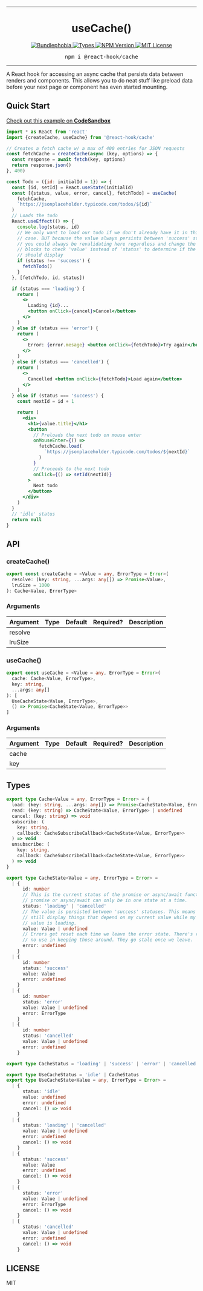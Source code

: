 <hr>
<div align="center">
  <h1 align="center">
    useCache()
  </h1>
</div>

<p align="center">
  <a href="https://bundlephobia.com/result?p=@react-hook/cache">
    <img alt="Bundlephobia" src="https://img.shields.io/bundlephobia/minzip/@react-hook/cache?style=for-the-badge&labelColor=24292e">
  </a>
  <a aria-label="Types" href="https://www.npmjs.com/package/@react-hook/cache">
    <img alt="Types" src="https://img.shields.io/npm/types/@react-hook/cache?style=for-the-badge&labelColor=24292e">
  </a>
  <!--
  <a aria-label="Code coverage report" href="https://codecov.io/gh/jaredLunde/react-hook">
    <img alt="Code coverage" src="https://img.shields.io/codecov/c/gh/jaredLunde/react-hook?style=for-the-badge&labelColor=24292e">
  </a>
  <a aria-label="Build status" href="https://travis-ci.com/jaredLunde/react-hook">
    <img alt="Build status" src="https://img.shields.io/travis/com/jaredLunde/react-hook?style=for-the-badge&labelColor=24292e">
  </a>
  -->
  <a aria-label="NPM version" href="https://www.npmjs.com/package/@react-hook/cache">
    <img alt="NPM Version" src="https://img.shields.io/npm/v/@react-hook/cache?style=for-the-badge&labelColor=24292e">
  </a>
  <a aria-label="License" href="https://jaredlunde.mit-license.org/">
    <img alt="MIT License" src="https://img.shields.io/npm/l/@react-hook/cache?style=for-the-badge&labelColor=24292e">
  </a>
</p>

<pre align="center">npm i @react-hook/cache</pre>
<hr>

A React hook for accessing an async cache that persists data between renders and
components. This allows you to do neat stuff like preload data before your next
page or component has even started mounting.

## Quick Start

[Check out this example on **CodeSandbox**](https://codesandbox.io/s/react-hookcache-example-9ytyx?file=/src/App.js)

```jsx harmony
import * as React from 'react'
import {createCache, useCache} from '@react-hook/cache'

// Creates a fetch cache w/ a max of 400 entries for JSON requests
const fetchCache = createCache(async (key, options) => {
  const response = await fetch(key, options)
  return response.json()
}, 400)

const Todo = ({id: initialId = 1}) => {
  const [id, setId] = React.useState(initialId)
  const [{status, value, error, cancel}, fetchTodo] = useCache(
    fetchCache,
    `https://jsonplaceholder.typicode.com/todos/${id}`
  )
  // Loads the todo
  React.useEffect(() => {
    console.log(status, id)
    // We only want to load our todo if we don't already have it in this
    // case. BUT because the value always persists between 'success' states
    // you could always be revalidating here regardless and change the if ... else
    // blocks to check 'value' instead of 'status' to determine if the todo
    // should display
    if (status !== 'success') {
      fetchTodo()
    }
  }, [fetchTodo, id, status])

  if (status === 'loading') {
    return (
      <>
        Loading {id}...
        <button onClick={cancel}>Cancel</button>
      </>
    )
  } else if (status === 'error') {
    return (
      <>
        Error: {error.mesage} <button onClick={fetchTodo}>Try again</button>
      </>
    )
  } else if (status === 'cancelled') {
    return (
      <>
        Cancelled <button onClick={fetchTodo}>Load again</button>
      </>
    )
  } else if (status === 'success') {
    const nextId = id + 1

    return (
      <div>
        <h1>{value.title}</h1>
        <button
          // Preloads the next todo on mouse enter
          onMouseEnter={() =>
            fetchCache.load(
              `https://jsonplaceholder.typicode.com/todos/${nextId}`
            )
          }
          // Proceeds to the next todo
          onClick={() => setId(nextId)}
        >
          Next todo
        </button>
      </div>
    )
  }
  // 'idle' status
  return null
}
```

## API

### createCache()

```ts
export const createCache = <Value = any, ErrorType = Error>(
  resolve: (key: string, ...args: any[]) => Promise<Value>,
  lruSize = 1000
): Cache<Value, ErrorType>
```

### Arguments

| Argument | Type | Default | Required? | Description |
| -------- | ---- | ------- | --------- | ----------- |
| resolve  |      |         |           |             |
| lruSize  |      |         |           |             |

### useCache()

```ts
export const useCache = <Value = any, ErrorType = Error>(
  cache: Cache<Value, ErrorType>,
  key: string,
  ...args: any[]
): [
  UseCacheState<Value, ErrorType>,
  () => Promise<CacheState<Value, ErrorType>>
]
```

### Arguments

| Argument | Type | Default | Required? | Description |
| -------- | ---- | ------- | --------- | ----------- |
| cache    |      |         |           |             |
| key      |      |         |           |             |

## Types

```ts
export type Cache<Value = any, ErrorType = Error> = {
  load: (key: string, ...args: any[]) => Promise<CacheState<Value, ErrorType>>
  read: (key: string) => CacheState<Value, ErrorType> | undefined
  cancel: (key: string) => void
  subscribe: (
    key: string,
    callback: CacheSubscribeCallback<CacheState<Value, ErrorType>>
  ) => void
  unsubscribe: (
    key: string,
    callback: CacheSubscribeCallback<CacheState<Value, ErrorType>>
  ) => void
}

export type CacheState<Value = any, ErrorType = Error> =
  | {
      id: number
      // This is the current status of the promise or async/await function. A
      // promise or async/await can only be in one state at a time.
      status: 'loading' | 'cancelled'
      // The value is persisted between 'success' statuses. This means I can
      // still display things that depend on my current value while my new
      // value is loading.
      value: Value | undefined
      // Errors get reset each time we leave the error state. There's really
      // no use in keeping those around. They go stale once we leave.
      error: undefined
    }
  | {
      id: number
      status: 'success'
      value: Value
      error: undefined
    }
  | {
      id: number
      status: 'error'
      value: Value | undefined
      error: ErrorType
    }
  | {
      id: number
      status: 'cancelled'
      value: Value | undefined
      error: undefined
    }

export type CacheStatus = 'loading' | 'success' | 'error' | 'cancelled'

export type UseCacheStatus = 'idle' | CacheStatus
export type UseCacheState<Value = any, ErrorType = Error> =
  | {
      status: 'idle'
      value: undefined
      error: undefined
      cancel: () => void
    }
  | {
      status: 'loading' | 'cancelled'
      value: Value | undefined
      error: undefined
      cancel: () => void
    }
  | {
      status: 'success'
      value: Value
      error: undefined
      cancel: () => void
    }
  | {
      status: 'error'
      value: Value | undefined
      error: ErrorType
      cancel: () => void
    }
  | {
      status: 'cancelled'
      value: Value | undefined
      error: undefined
      cancel: () => void
    }
```

## LICENSE

MIT
